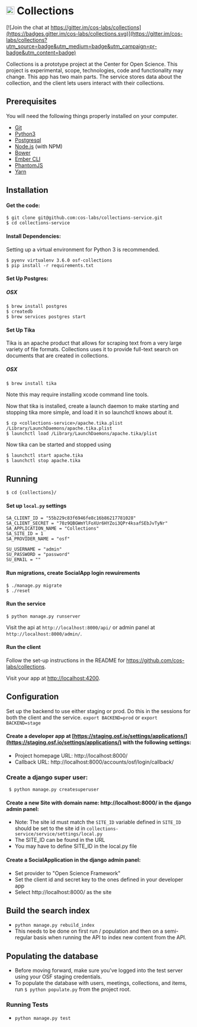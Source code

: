 # <img src="https://cdn.cos.io/media/images/cos_center_logo_small.original.png" alt="alt text" width="22px" height="22px">  Collections

[![Join the chat at https://gitter.im/cos-labs/collections](https://badges.gitter.im/cos-labs/collections.svg)](https://gitter.im/cos-labs/collections?utm_source=badge&utm_medium=badge&utm_campaign=pr-badge&utm_content=badge)

Collections is a prototype project at the Center for Open Science. This project is experimental, scope, technologies, code and functionality may change. This app has two main parts. The service stores data about the collection, and the client lets users interact with their collections.


## Prerequisites

You will need the following things properly installed on your computer.

* [Git](http://git-scm.com/)
* [Python3](http://python.org/)
* [Postgresql](http://postgresql.org/)
* [Node.js](http://nodejs.org/) (with NPM)
* [Bower](http://bower.io/)
* [Ember CLI](http://ember-cli.com/)
* [PhantomJS](http://phantomjs.org/)
* [Yarn](https://yarnpkg.com/lang/en/docs/install/)



## Installation

#### Get the code:

    $ git clone git@github.com:cos-labs/collections-service.git
    $ cd collections-service

#### Install Dependencies:
Setting up a virtual environment for Python 3 is recommended.

    $ pyenv virtualenv 3.6.0 osf-collections
    $ pip install -r requirements.txt

#### Set Up Postgres:

##### OSX

    $ brew install postgres
    $ createdb
    $ brew services postgres start

#### Set Up Tika

Tika is an apache product that allows for scraping text from a very large
variety of file formats. Collections uses it to provide full-text search
on documents that are created in collections.

##### OSX

    $ brew install tika

Note this may require installing xcode command line tools.

Now that tika is installed, create a launch daemon to make starting and
stopping tika more simple, and load it in so launchctl knows about it.

    $ cp <collections-service>/apache.tika.plist /Library/LaunchDaemons/apache.tika.plist
    $ launchctl load /Library/LaunchDaemons/apache.tika/plist

Now tika can be started and stopped using

    $ launchctl start apache.tika
    $ launchctl stop apache.tika


## Running

    $ cd {collections}/

#### Set up `local.py` settings

```
SA_CLIENT_ID = "55b229c83f6946fe8c16b86217781028"
SA_CLIENT_SECRET = "70z9QBGWmYlFoXUr6HYZoi3QPr4ksafSEbJvTyNr"
SA_APPLICATION_NAME = "Collections"
SA_SITE_ID = 1
SA_PROVIDER_NAME = "osf"

SU_USERNAME = "admin"
SU_PASSWORD = "password"
SU_EMAIL = ""
```

#### Run migrations, create SocialApp login rewuirements

    $ ./manage.py migrate
    $ ./reset

#### Run the service

    $ python manage.py runserver

Visit the api at `http://localhost:8000/api/` or admin panel at `http://localhost:8000/admin/`.

#### Run the client

Follow the set-up instructions in the README for https://github.com/cos-labs/collections.

Visit your app at [http://localhost:4200](http://localhost:4200).

## Configuration

Set up the backend to use either staging or prod. Do this in the sessions for both the client and the service. `export BACKEND=prod` or `export BACKEND=stage`

#### Create a developer app at [https://staging.osf.io/settings/applications/](https://staging.osf.io/settings/applications/) with the following settings:
* Project homepage URL: http://localhost:8000/
* Callback URL: http://localhost:8000/accounts/osf/login/callback/

### Create a django super user:
` $ python manage.py createsuperuser`

#### Create a new Site with domain name: http://localhost:8000/ in the django admin panel:

* Note: The site id must match the `SITE_ID` variable defined in  `SITE_ID` should be set to the site id in `collections-service/service/settings/local.py`
* The SITE_ID can be found in the URL 
* You may have to define SITE_ID in the local.py file 

#### Create a SocialApplication in the django admin panel:
* Set provider to "Open Science Framework"
* Set the client id and secret key to the ones defined in your developer app
* Select http://localhost:8000/ as the site

## Build the search index
* `python manage.py rebuild_index`
* This needs to be done on first run / population and then on a semi-regular basis when running the API to index new content from the API.

## Populating the database
* Before moving forward, make sure you've logged into the test server using your OSF staging credentials.
* To populate the database with users, meetings, collections, and items, run `$ python populate.py` from the project root.

### Running Tests

* `python manage.py test`
